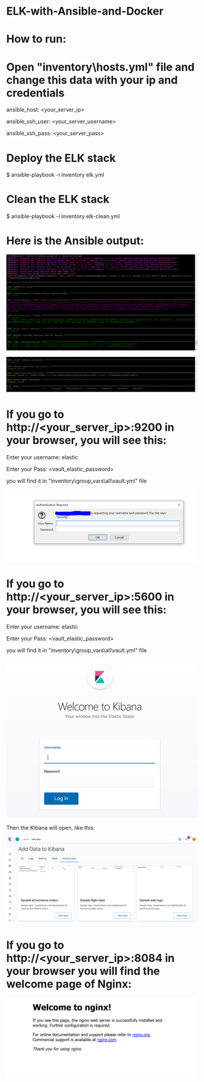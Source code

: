# ELK-with-Ansible-and-Docker


# How to run:


# Open "inventory\hosts.yml" file and change this data with your ip and credentials 


  ansible_host: <your_server_ip>
  
  
  ansible_ssh_user: <your_server_username>
  
  
  ansible_ssh_pass: <your_server_pass>




# Deploy the ELK stack


$ ansible-playbook -i inventory elk.yml


# Clean the ELK stack


$ ansible-playbook -i inventory elk-clean.yml


# Here is the Ansible output:

![alt text](https://github.com/RehabAbdelWahab/ELK-with-Ansible-and-Docker/blob/master/imgs/1.PNG)


![alt text](https://github.com/RehabAbdelWahab/ELK-with-Ansible-and-Docker/blob/master/imgs/2.PNG)


# If you go to http://<your_server_ip>:9200 in your browser, you will see this:

Enter your username: elastic


Enter your Pass: <vault_elastic_password> 

you will find it in "inventory\group_vars\all\vault.yml" file


![alt text](https://github.com/RehabAbdelWahab/ELK-with-Ansible-and-Docker/blob/master/imgs/4.PNG)


# If you go to http://<your_server_ip>:5600 in your browser, you will see this:

Enter your username: elastic


Enter your Pass: <vault_elastic_password> 

you will find it in "inventory\group_vars\all\vault.yml" file


![alt text](https://github.com/RehabAbdelWahab/ELK-with-Ansible-and-Docker/blob/master/imgs/5.PNG)


Then the Kibana will open, like this:


![alt text](https://github.com/RehabAbdelWahab/ELK-with-Ansible-and-Docker/blob/master/imgs/6.PNG)


# If you go to http://<your_server_ip>:8084 in your browser you will find the welcome page of Nginx:

![alt text](https://github.com/RehabAbdelWahab/ELK-with-Ansible-and-Docker/blob/master/imgs/3.PNG)
